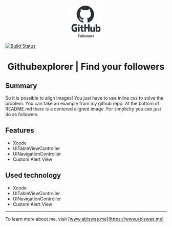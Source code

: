 
<p align = "center"> 
<img src="githubexplorer/Assets.xcassets/gh-logo.imageset/gh-logo@3x.png"  width ="100" height="100" >

 
<a href="https://github.com/amitbiswas1992/githubexplorer"><img src="https://travis-ci.com/slatedocs/slate.svg?branch=master" alt="Build Status"></a>
</p>
 
<div align="center">
 <h1> Githubexplorer | Find your  followers</h1>
</div>

## Summary

So it is possible to align images! You just have to use inline css to solve the problem. You can take an example from my github repo. At the bottom of README.md there is a centered aligned image. For simplicity you can just do as followers.

## Features 

* Xcode 
* UITableViewController
* UINavigationController
* Custom Alert View


## Used technology 

* Xcode 
* UITableViewController
* UINavigationController
* Custom Alert View

___

To learn more about me, visit [www.abiswas.me](https://www.abiswas.me) 
